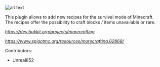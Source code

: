 ![alt text](https://proxy.spigotmc.org/350933b3abbba83f4546e037364dd932d576d201?url=https%3A%2F%2Fi.imgur.com%2FsUn8izb.png)

This plugin allows to add new recipes for the survival mode of Minecraft.
The recipes offer the possibility to craft blocks / items unavailable or rare.

*https://dev.bukkit.org/projects/morecrafting*

*https://www.spigotmc.org/resources/morecrafting.62869/*

Contributors:
- Unreal852
